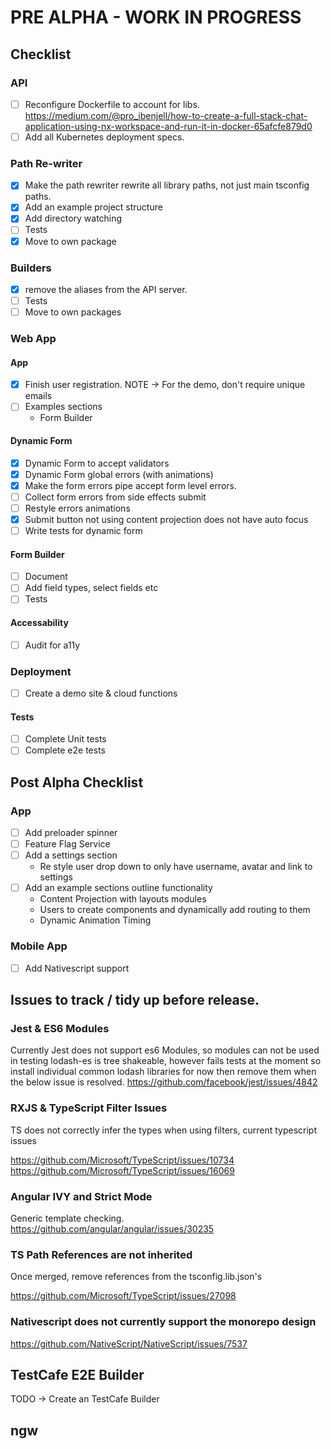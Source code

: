 # PRE ALPHA - WORK IN PROGRESS

## Checklist

### API

- [ ] Reconfigure Dockerfile to account for libs.
      https://medium.com/@pro_ibenjell/how-to-create-a-full-stack-chat-application-using-nx-workspace-and-run-it-in-docker-65afcfe879d0
- [ ] Add all Kubernetes deployment specs.

### Path Re-writer

- [x] Make the path rewriter rewrite all library paths, not just main tsconfig paths.
- [x] Add an example project structure
- [x] Add directory watching
- [ ] Tests
- [x] Move to own package

### Builders

- [x] remove the aliases from the API server.
- [ ] Tests
- [ ] Move to own packages

### Web App

#### App

- [x] Finish user registration. NOTE -> For the demo, don't require unique emails
- [ ] Examples sections
  - Form Builder

#### Dynamic Form

- [x] Dynamic Form to accept validators
- [x] Dynamic Form global errors (with animations)
- [x] Make the form errors pipe accept form level errors.
- [ ] Collect form errors from side effects submit
- [ ] Restyle errors animations
- [x] Submit button not using content projection does not have auto focus
- [ ] Write tests for dynamic form

#### Form Builder

- [ ] Document
- [ ] Add field types, select fields etc
- [ ] Tests

#### Accessability

- [ ] Audit for a11y

### Deployment

- [ ] Create a demo site & cloud functions

#### Tests

- [ ] Complete Unit tests
- [ ] Complete e2e tests

## Post Alpha Checklist

### App

- [ ] Add preloader spinner
- [ ] Feature Flag Service
- [ ] Add a settings section
  - Re style user drop down to only have username, avatar and link to settings
- [ ] Add an example sections outline functionality
  - Content Projection with layouts modules
  - Users to create components and dynamically add routing to them
  - Dynamic Animation Timing

### Mobile App

- [ ] Add Nativescript support

## Issues to track / tidy up before release.

### Jest & ES6 Modules

Currently Jest does not support es6 Modules, so modules can not be used in testing
lodash-es is tree shakeable, however fails tests at the moment so install individual common lodash libraries for now then remove them when
the below issue is resolved.
https://github.com/facebook/jest/issues/4842

### RXJS & TypeScript Filter Issues

TS does not correctly infer the types when using filters, current typescript issues

https://github.com/Microsoft/TypeScript/issues/10734
https://github.com/Microsoft/TypeScript/issues/16069

### Angular IVY and Strict Mode

Generic template checking.
https://github.com/angular/angular/issues/30235

### TS Path References are not inherited

Once merged, remove references from the tsconfig.lib.json's

https://github.com/Microsoft/TypeScript/issues/27098

### Nativescript does not currently support the monorepo design

https://github.com/NativeScript/NativeScript/issues/7537

## TestCafe E2E Builder

TODO -> Create an TestCafe Builder

## ngw
